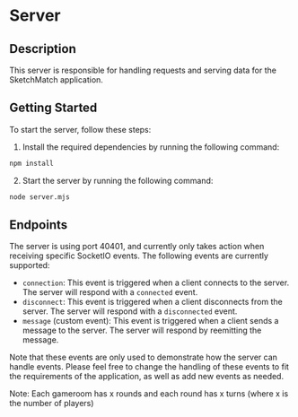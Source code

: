 # Server

## Description

This server is responsible for handling requests and serving data for the SketchMatch application.

## Getting Started

To start the server, follow these steps:

1. Install the required dependencies by running the following command:

```bash
npm install
```

2. Start the server by running the following command:

```bash
node server.mjs
```

## Endpoints

The server is using port 40401, and currently only takes action when receiving specific SocketIO events. The following events are currently supported:

-   `connection`: This event is triggered when a client connects to the server. The server will respond with a `connected` event.
-   `disconnect`: This event is triggered when a client disconnects from the server. The server will respond with a `disconnected` event.
-   `message` (custom event): This event is triggered when a client sends a message to the server. The server will respond by reemitting the message.

Note that these events are only used to demonstrate how the server can handle events. Please feel free to change the handling of these events to fit the requirements of the application, as well as add new events as needed.

Note: Each gameroom has x rounds and each round has x turns (where x is the number of players)
